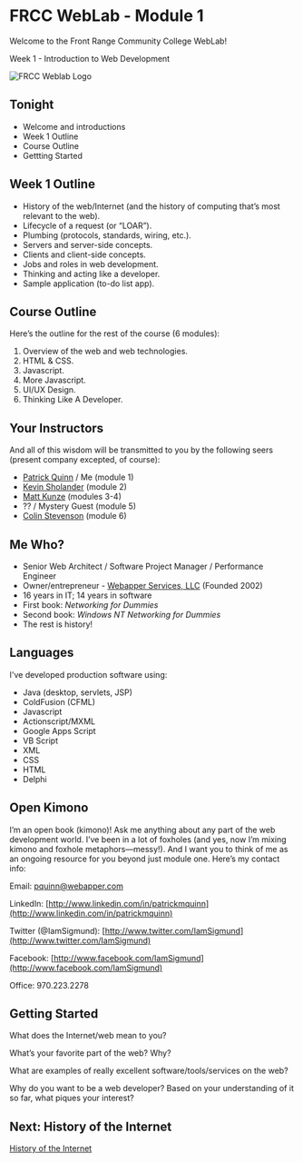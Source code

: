 # FRCC WebLab - Module 1

Welcome to the Front Range Community College WebLab!

Week 1 - Introduction to Web Development

![FRCC Weblab Logo](/img/frcc_weblab_logo.jpg)

## Tonight

* Welcome and introductions
* Week 1 Outline
* Course Outline
* Gettting Started

## Week 1 Outline

* History of the web/Internet (and the history of computing that’s most relevant to the web). 
* Lifecycle of a request (or “LOAR”). 
* Plumbing (protocols, standards, wiring, etc.).
* Servers and server-side concepts.
* Clients and client-side concepts.
* Jobs and roles in web development.
* Thinking and acting like a developer. 
* Sample application (to-do list app). 

## Course Outline

Here’s the outline for the rest of the course (6 modules):

1. Overview of the web and web technologies.
2. HTML & CSS.
3. Javascript.
4. More Javascript.
5. UI/UX Design.
6. Thinking Like A Developer.

## Your Instructors

And all of this wisdom will be transmitted to you by the following seers (present company excepted, of course):

* [Patrick Quinn](http://www.linkedin.com/in/patrickmquinn) / Me (module 1)
* [Kevin Sholander](http://www.linkedin.com/pub/kevin-sholander/2/242/958) (module 2)
* [Matt Kunze](https://github.com/MattKunze?tab=activity) (modules 3-4)
* ?? / Mystery Guest (module 5)
* [Colin Stevenson](http://www.linkedin.com/pub/colin-stevenson/3/a/4b2) (module 6)

## Me Who?

* Senior Web Architect / Software Project Manager / Performance Engineer
* Owner/entrepreneur - [Webapper Services, LLC](http://www.webapper.com) (Founded 2002)
* 16 years in IT; 14 years in software
* First book: _Networking for Dummies_
* Second book: _Windows NT Networking for Dummies_
* The rest is history!

## Languages

I've developed production software using:

* Java (desktop, servlets, JSP)
* ColdFusion (CFML)
* Javascript
* Actionscript/MXML
* Google Apps Script
* VB Script
* XML
* CSS
* HTML
* Delphi

## Open Kimono

I’m an open book (kimono)! Ask me anything about any part of the web development world. I’ve been in a lot of foxholes (and yes, now I’m mixing kimono and foxhole metaphors&mdash;messy!). And I want you to think of me as an ongoing resource for you beyond just module one. Here’s my contact info:

Email: [pquinn@webapper.com](mailto:pquinn@webapper.com)

LinkedIn: [http://www.linkedin.com/in/patrickmquinn](http://www.linkedin.com/in/patrickmquinn)

Twitter (@IamSigmund): [http://www.twitter.com/IamSigmund](http://www.twitter.com/IamSigmund)

Facebook: [http://www.facebook.com/IamSigmund](http://www.facebook.com/IamSigmund)

Office: 970.223.2278

## Getting Started

What does the Internet/web mean to you?

What’s your favorite part of the web? Why?

What are examples of really excellent software/tools/services on the web?

Why do you want to be a web developer? Based on your understanding of it so far, what piques your interest? 

## Next: History of the Internet

[History of the Internet](?md=/course-content/module1/history_of_the_internet.md)




